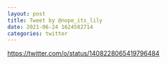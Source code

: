```yaml
--- 
layout: post 
title: Tweet by @nope_its_lily 
date: 2021-06-24 1624582714 
categories: twitter 
--- 
```

https://twitter.com/o/status/1408228065419796484